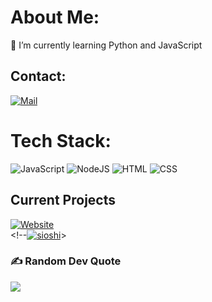 

# About Me:
🌱 I’m currently learning Python and JavaScript


## Contact:
[![Mail](https://img.shields.io/badge/Mail-Contact_Me-red?style=flat-square&logo=gmail&logoColor=7726d3&labelColor=000000&color=6288f1)](mailto:contact@mukoshi.com)

# Tech Stack:
![JavaScript](https://img.shields.io/badge/javascript-%23323330.svg?style=for-the-badge&logo=javascript&logoColor=%23F7DF1E) ![NodeJS](https://img.shields.io/badge/Node.js-43853D?style=for-the-badge&logo=node.js&logoColor=white) ![HTML](https://img.shields.io/badge/html5-%23E34F26.svg?style=for-the-badge&logo=html5&logoColor=white) ![CSS](https://img.shields.io/badge/css3-%231572B6.svg?style=for-the-badge&logo=css3&logoColor=white)

## Current Projects
[![Website](https://img.shields.io/badge/website-000000?style=for-the-badge&logo=About.me&logoColor=white)](https://mukoshi.com)<br><!--[![sioshi](https://img.shields.io/badge/Discord-7289DA?style=for-the-badge&logo=discord&logoColor=white)](https://sioshi.mukoshi.com)>

### ✍️ Random Dev Quote
![](https://quotes-github-readme.vercel.app/api?type=horizontal&theme=radical)

</div> 
